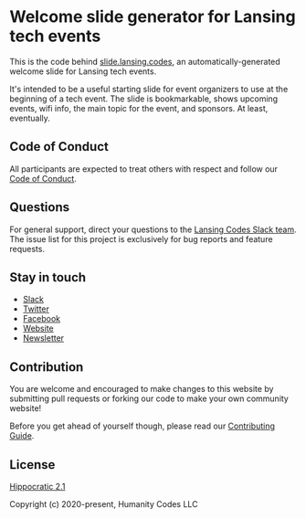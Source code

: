 # Welcome slide generator for Lansing tech events

This is the code behind [slide.lansing.codes](https://slide.lansing.codes), an
automatically-generated welcome slide for Lansing tech events.

It's intended to be a useful starting slide for event organizers to use at the
beginning of a tech event. The slide is bookmarkable, shows upcoming events,
wifi info, the main topic for the event, and sponsors. At least, eventually.

## Code of Conduct

All participants are expected to treat others with respect and follow our
[Code of Conduct](https://www.lansing.codes/code-of-conduct/).

## Questions

For general support, direct your questions to the
[Lansing Codes Slack team](http://slack.lansing.codes). The issue list for this
project is exclusively for bug reports and feature requests.

## Stay in touch

- [Slack](http://slack.lansing.codes)
- [Twitter](https://twitter.com/lansingcodes)
- [Facebook](https://www.facebook.com/lansingcodes)
- [Website](https://www.lansing.codes)
- [Newsletter](http://bit.ly/lansing-codes-newsletter)

## Contribution

You are welcome and encouraged to make changes to this website by submitting
pull requests or forking our code to make your own community website!

Before you get ahead of yourself though, please read our
[Contributing Guide](https://github.com/lansingcodes/slide/blob/main/.github/CONTRIBUTING.md).

## License

[Hippocratic 2.1](https://firstdonoharm.dev)

Copyright (c) 2020-present, Humanity Codes LLC
